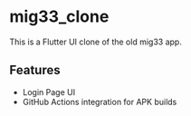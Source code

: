 # mig33_clone

This is a Flutter UI clone of the old mig33 app.

## Features
- Login Page UI
- GitHub Actions integration for APK builds